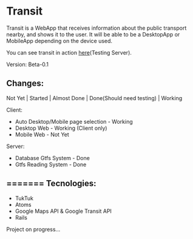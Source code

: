 Transit
=======

Transit is a WebApp that receives information about the public transport nearby, and shows it to the user.
It will be able to be a DesktopApp or MobileApp depending on the device used.

You can see transit in action [here](http://transit-muit.herokuapp.com/)(Testing Server).


Version: Beta-0.1

Changes:
---
  Not Yet | Started | Almost Done | Done(Should need testing) | Working 


Client:
- Auto Desktop/Mobile page selection - Working
- Desktop Web - Working (Client only)
- Mobile Web - Not Yet

Server:
- Database Gtfs System - Done
- Gtfs Reading System - Done
	

=======
Tecnologies: 
---
- TukTuk
- Atoms
- Google Maps API & Google Transit API
- Rails

Project on progress...
